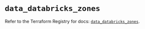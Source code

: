 # `data_databricks_zones`

Refer to the Terraform Registry for docs: [`data_databricks_zones`](https://registry.terraform.io/providers/databricks/databricks/1.59.0/docs/data-sources/zones).
